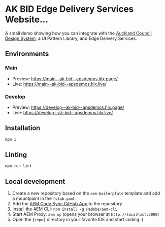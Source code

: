 # AK BID Edge Delivery Services Website...
A small demo showing how you can integrate with the [Auckland Council Design System](https://designsystem.aucklandcouncil.govt.nz/index.html?path=/docs/our-design-system--guidelines), a UI Pattern Library, and Edge Delivery Services.


## Environments
### Main
- Preview: https://main--ak-bid--apsdemos.hlx.page/
- Live: https://main--ak-bid--apsdemos.hlx.live/
### Develop
- Preview: https://develop--ak-bid--apsdemos.hlx.page/
- Live: https://develop--ak-bid--apsdemos.hlx.live/

## Installation

```sh
npm i
```

## Linting

```sh
npm run lint
```

## Local development

1. Create a new repository based on the `aem-boilerplate` template and add a mountpoint in the `fstab.yaml`
1. Add the [AEM Code Sync GitHub App](https://github.com/apps/aem-code-sync) to the repository
1. Install the [AEM CLI](https://github.com/adobe/helix-cli): `npm install -g @adobe/aem-cli`
1. Start AEM Proxy: `aem up` (opens your browser at `http://localhost:3000`)
1. Open the `{repo}` directory in your favorite IDE and start coding :)

